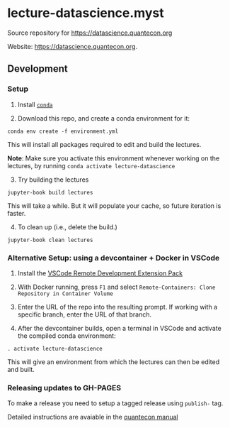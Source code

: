 # lecture-datascience.myst

Source repository for https://datascience.quantecon.org

Website: https://datascience.quantecon.org.

## Development 

### Setup

1. Install [`conda`](https://www.anaconda.com/products/individual)

2. Download this repo, and create a conda environment for it: 

```
conda env create -f environment.yml
```

This will install all packages required to edit and build the lectures.

**Note**: Make sure you activate this environment whenever working on the lectures, by running `conda activate lecture-datascience`

3. Try building the lectures

```
jupyter-book build lectures
```

This will take a while. But it will populate your cache, so future iteration is faster. 

4. To clean up (i.e., delete the build.)

```
jupyter-book clean lectures
```

### Alternative Setup: using a devcontainer + Docker in VSCode

1. Install the [VSCode Remote Development Extension Pack](https://marketplace.visualstudio.com/items?itemName=ms-vscode-remote.vscode-remote-extensionpack)

2. With Docker running, press `F1` and select `Remote-Containers: Clone Repository in Container Volume`

3. Enter the URL of the repo into the resulting prompt. If working with a specific branch, enter the URL of that branch.

4. After the devcontainer builds, open a terminal in VSCode and activate the compiled conda environment:

```
. activate lecture-datascience
```

This will give an environment from which the lectures can then be edited and built.

### Releasing updates to GH-PAGES

To make a release you need to setup a tagged release using `publish-` tag. 

Detailed instructions are avaiable in the [quantecon manual](https://manual.quantecon.org/publish/publishing.html#build-and-publish-automatically-via-github)
